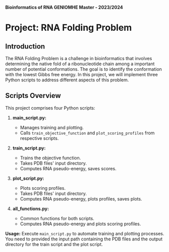 **Bioinformatics of RNA GENIOMHE Master - 2023/2024**

# Project: RNA Folding Problem

## Introduction
The RNA Folding Problem is a challenge in bioinformatics that involves determining the native fold of a ribonucleotide chain among a important number of potential conformations. The goal is to identify the conformation with the lowest Gibbs free energy. In this project, we will implement three Python scripts to address different aspects of this problem.

## Scripts Overview
This project comprises four Python scripts:

1. **main_script.py:**
   - Manages training and plotting.
   - Calls `train_objective_function` and `plot_scoring_profiles` from respective scripts.

2. **train_script.py:**
   - Trains the objective function.
   - Takes PDB files' input directory.
   - Computes RNA pseudo-energy, saves scores.

3. **plot_script.py:**
   - Plots scoring profiles.
   - Takes PDB files' input directory.
   - Computes RNA pseudo-energy, plots profiles, saves plots.

4. **all_functions.py:**
   - Common functions for both scripts.
   - Computes RNA pseudo-energy and plots scoring profiles.

**Usage:**
Execute `main_script.py` to automate training and plotting processes. You need to provided the input path containing the PDB files and the output directory for the train script and the plot script.


